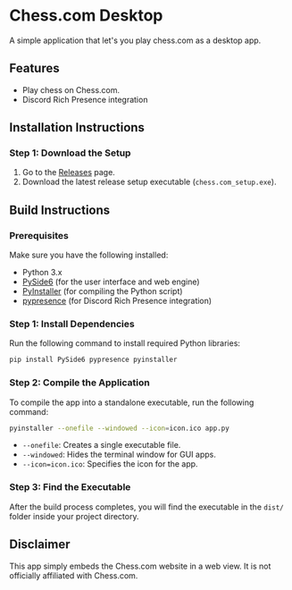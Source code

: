 # Chess.com Desktop

A simple application that let's you play chess.com as a desktop app.

## Features

- Play chess on Chess.com.
- Discord Rich Presence integration

## Installation Instructions

### Step 1: Download the Setup

1. Go to the [Releases](https://github.com/your-username/your-repository/releases) page.
2. Download the latest release setup executable (`chess.com_setup.exe`).

## Build Instructions

### Prerequisites

Make sure you have the following installed:
- Python 3.x
- [PySide6](https://pypi.org/project/PySide6/) (for the user interface and web engine)
- [PyInstaller](https://www.pyinstaller.org/) (for compiling the Python script)
- [pypresence](https://pypi.org/project/pypresence/) (for Discord Rich Presence integration)

### Step 1: Install Dependencies

Run the following command to install required Python libraries:
```bash
pip install PySide6 pypresence pyinstaller
```

### Step 2: Compile the Application

To compile the app into a standalone executable, run the following command:

```bash
pyinstaller --onefile --windowed --icon=icon.ico app.py
```

- `--onefile`: Creates a single executable file.
- `--windowed`: Hides the terminal window for GUI apps.
- `--icon=icon.ico`: Specifies the icon for the app.

### Step 3: Find the Executable

After the build process completes, you will find the executable in the `dist/` folder inside your project directory.

## Disclaimer

This app simply embeds the Chess.com website in a web view. It is not officially affiliated with Chess.com.